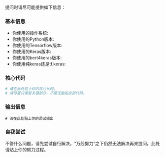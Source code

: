 提问时请尽可能提供如下信息：

### 基本信息
- 你使用的操作系统: 
- 你使用的Python版本: 
- 你使用的Tensorflow版本: 
- 你使用的Keras版本: 
- 你使用的bert4keras版本: 
- 你使用纯keras还是tf.keras: 

### 核心代码
```python
# 请在此处贴上你的核心代码。
# 请尽量只保留关键部分，不要无脑贴全部代码。
```

### 输出信息
```shell
# 请在此处贴上你的调试输出
```

### 自我尝试
不管什么问题，请先尝试自行解决，“万般努力”之下仍然无法解决再来提问。此处请贴上你的努力过程。


